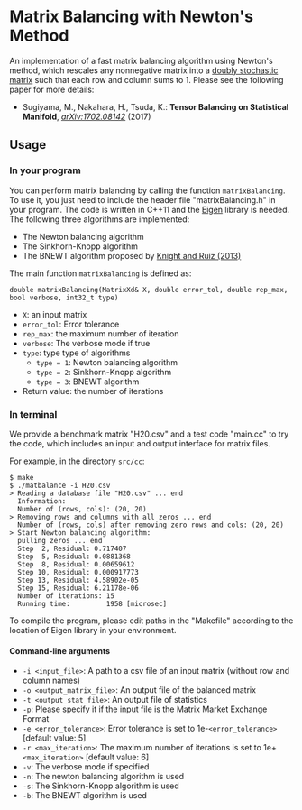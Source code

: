 # Matrix Balancing with Newton's Method
An implementation of a fast matrix balancing algorithm using Newton's method, which rescales any nonnegative matrix into a [doubly stochastic matrix](https://en.wikipedia.org/wiki/Doubly_stochastic_matrix) such that each row and column sums to 1.
Please see the following paper for more details:
* Sugiyama, M., Nakahara, H., Tsuda, K.: **Tensor Balancing on Statistical Manifold**, *[arXiv:1702.08142](https://arxiv.org/abs/1702.08142)* (2017)


## Usage
### In your program
You can perform matrix balancing by calling the function `matrixBalancing`.
To use it, you just need to include the header file "matrixBalancing.h" in your program.
The code is written in C++11 and the [Eigen](http://eigen.tuxfamily.org) library is needed.  
The following three algorithms are implemented:
* The Newton balancing algorithm
* The Sinkhorn-Knopp algorithm
* The BNEWT algorithm proposed by [Knight and Ruiz (2013)](https://academic.oup.com/imajna/article-abstract/33/3/1029/659457/A-fast-algorithm-for-matrix-balancing?redirectedFrom=fulltext)

The main function `matrixBalancing` is defined as:
```
double matrixBalancing(MatrixXd& X, double error_tol, double rep_max, bool verbose, int32_t type)
```
* `X`: an input matrix
* `error_tol`: Error tolerance
* `rep_max`: the maximum number of iteration
* `verbose`: The verbose mode if true
* `type`: type type of algorithms
  * `type = 1`: Newton balancing algorithm
  * `type = 2`: Sinkhorn-Knopp algorithm
  * `type = 3`: BNEWT algorithm
* Return value: the number of iterations

### In terminal
We provide a benchmark matrix "H20.csv" and a test code "main.cc" to try the code, which includes an input and output interface for matrix files.

For example, in the directory `src/cc`:
```
$ make
$ ./matbalance -i H20.csv
> Reading a database file "H20.csv" ... end
  Information:
  Number of (rows, cols): (20, 20)
> Removing rows and columns with all zeros ... end
  Number of (rows, cols) after removing zero rows and cols: (20, 20)
> Start Newton balancing algorithm:
  pulling zeros ... end
  Step  2, Residual: 0.717407
  Step  5, Residual: 0.0881368
  Step  8, Residual: 0.00659612
  Step 10, Residual: 0.000917773
  Step 13, Residual: 4.58902e-05
  Step 15, Residual: 6.21178e-06
  Number of iterations: 15
  Running time:         1958 [microsec]
```
To compile the program, please edit paths in the "Makefile" according to the location of Eigen library in your environment.

#### Command-line arguments
* `-i <input_file>`: A path to a csv file of an input matrix (without row and column names)  
* `-o <output_matrix_file>`: An output file of the balanced matrix  
* `-t <output_stat_file>`: An output file of statistics  
* `-p`: Please specify it if the input file is the Matrix Market Exchange Format  
* `-e <error_tolerance>`: Error tolerance is set to 1e-`<error_tolerance>` [default value: 5]  
* `-r <max_iteration>`: The maximum number of iterations is set to 1e+`<max_iteration>` [default value: 6]  
* `-v`: The verbose mode if specified  
* `-n`: The newton balancing algorithm is used  
* `-s`: The Sinkhorn-Knopp algorithm is used  
* `-b`: The BNEWT algorithm is used
